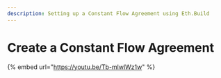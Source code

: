 ```yaml
---
description: Setting up a Constant Flow Agreement using Eth.Build
---
```


# Create a Constant Flow Agreement

{% embed url="https://youtu.be/Tb-mlwlWz1w" %}



